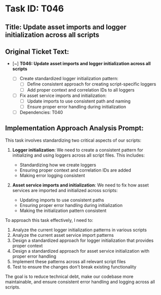 # Task ID: T046

## Title: Update asset imports and logger initialization across all scripts

## Original Ticket Text:
- [~] **T046: Update asset imports and logger initialization across all scripts**

  - [ ] Create standardized logger initialization pattern:
    - [ ] Define consistent approach for creating script-specific loggers
    - [ ] Add proper context and correlation IDs to all loggers
  - [ ] Fix asset service imports and initialization:
    - [ ] Update imports to use consistent path and naming
    - [ ] Ensure proper error handling during initialization
  - [ ] Dependencies: T040

## Implementation Approach Analysis Prompt:

This task involves standardizing two critical aspects of our scripts:

1. **Logger initialization**: We need to create a consistent pattern for initializing and using loggers across all script files. This includes:
   - Standardizing how we create loggers
   - Ensuring proper context and correlation IDs are added
   - Making error logging consistent

2. **Asset service imports and initialization**: We need to fix how asset services are imported and initialized across scripts:
   - Updating imports to use consistent paths
   - Ensuring proper error handling during initialization
   - Making the initialization pattern consistent

To approach this task effectively, I need to:

1. Analyze the current logger initialization patterns in various scripts
2. Analyze the current asset service import patterns
3. Design a standardized approach for logger initialization that provides proper context
4. Design a standardized approach for asset service initialization with proper error handling
5. Implement these patterns across all relevant script files
6. Test to ensure the changes don't break existing functionality

The goal is to reduce technical debt, make our codebase more maintainable, and ensure consistent error handling and logging across all scripts.
